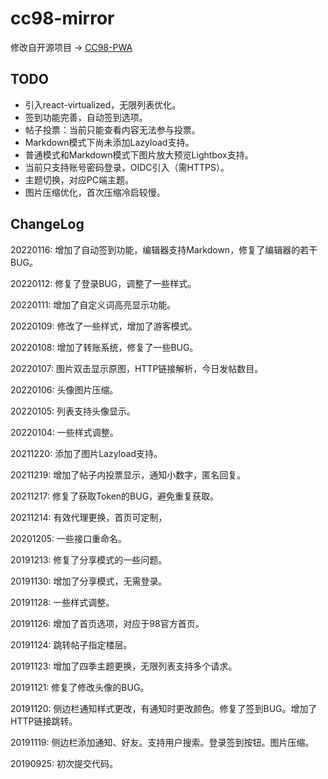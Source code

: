 # cc98-mirror

修改自开源项目 → [CC98-PWA](https://github.com/ZJU-CC98/CC98-PWA)

## TODO

- 引入react-virtualized，无限列表优化。
- 签到功能完善，自动签到选项。
- 帖子投票：当前只能查看内容无法参与投票。
- Markdown模式下尚未添加Lazyload支持。
- 普通模式和Markdown模式下图片放大预览Lightbox支持。
- 当前只支持账号密码登录，OIDC引入（需HTTPS）。
- 主题切换，对应PC端主题。
- 图片压缩优化，首次压缩冷启较慢。

## ChangeLog

20220116: 增加了自动签到功能，编辑器支持Markdown，修复了编辑器的若干BUG。

20220112: 修复了登录BUG，调整了一些样式。

20220111: 增加了自定义词高亮显示功能。

20220109: 修改了一些样式，增加了游客模式。

20220108: 增加了转账系统，修复了一些BUG。

20220107: 图片双击显示原图，HTTP链接解析，今日发帖数目。

20220106: 头像图片压缩。

20220105: 列表支持头像显示。

20220104: 一些样式调整。

20211220: 添加了图片Lazyload支持。

20211219: 增加了帖子内投票显示，通知小数字，匿名回复。

20211217: 修复了获取Token的BUG，避免重复获取。

20211214: 有效代理更换，首页可定制，

20201205: 一些接口重命名。

20191213: 修复了分享模式的一些问题。

20191130: 增加了分享模式，无需登录。

20191128: 一些样式调整。

20191126: 增加了首页选项，对应于98官方首页。

20191124: 跳转帖子指定楼层。

20191123: 增加了四季主题更换，无限列表支持多个请求。

20191121: 修复了修改头像的BUG。

20191120: 侧边栏通知样式更改，有通知时更改颜色。修复了签到BUG。增加了HTTP链接跳转。

20191119: 侧边栏添加通知、好友。支持用户搜索。登录签到按钮。图片压缩。

20190925: 初次提交代码。


